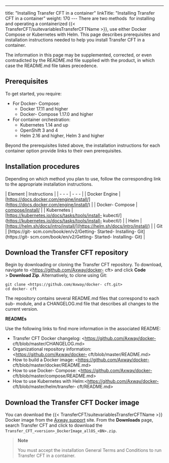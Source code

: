 ---
title: "Installing Transfer CFT in a container"
linkTitle: "Installing Transfer CFT in a container"
weight: 170
--- There are two methods  for installing and operating a containerized {{< TransferCFT/suitevariablesTransferCFTName  >}}, use either Docker Compose or Kubernetes with Helm. This page describes prerequisites and installation instructions needed to help you install Transfer CFT in a container.

The information in this page may be supplemented, corrected, or even contradicted by the README.md file supplied with the product, in which case the README.md file takes precedence.

## Prerequisites

To get started, you require:

- For Docker- Compose:
    - Docker 17.11 and higher
    - Docker- Compose 1.17.0 and higher
- For container orchestration:
    - Kubernetes 1.14 and up
    - OpenShift 3 and 4
    - Helm 2.16 and higher, Helm 3 and higher

Beyond the prerequisites listed above, the installation instructions for each container option provide links to their own prerequisites.

## Installation procedures

Depending on which method you plan to use, follow the corresponding link to the appropriate installation instructions.

| Element | Instructions |
| - - - | - - - |
| Docker Engine  | [https://docs.docker.com/engine/install/](https://docs.docker.com/engine/install/)  |
| Docker- Compose  | [compose/install/](https://docs.docker.com/compose/install/)  |
| Kubernetes  | [https://kubernetes.io/docs/tasks/tools/install- kubectl/](https://kubernetes.io/docs/tasks/tools/install- kubectl/)  |
| Helm  | [https://helm.sh/docs/intro/install/](https://helm.sh/docs/intro/install/)  |
| Git  | [https://git- scm.com/book/en/v2/Getting- Started- Installing- Git](https://git- scm.com/book/en/v2/Getting- Started- Installing- Git) |

## Download the Transfer CFT repository

Begin by downloading or cloning the Transfer CFT repository. To download, navigate to <https://github.com/Axway/docker- cft> and click **Code** &gt; **Download Zip**. Alternatively, to clone using Git:<span id="gitcontainertest"></span>

```
git clone <https://github.com/Axway/docker- cft.git>
cd docker- cft
```

The repository contains several README.md files that correspond to each sub- module, and a CHANGELOG.md file that describes all changes to the current version.

****READMEs****

Use the following links to find more information in the associated README:

- Transfer CFT Docker changelog: <https://github.com/Axway/docker- cft/blob/master/CHANGELOG.md>
- Organizational repository information: <https://github.com/Axway/docker- cft/blob/master/README.md>
- How to build a Docker image: <https://github.com/Axway/docker- cft/blob/master/docker/README.md>
- How to use Docker- Compose: <https://github.com/Axway/docker- cft/blob/master/compose/README.md>
- How to use Kubernetes with Helm:<https://github.com/Axway/docker- cft/blob/master/helm/transfer- cft/README.md>

## Download the Transfer CFT Docker image

You can download the {{< TransferCFT/suitevariablesTransferCFTName  >}} Docker image from the [Axway support](http://support.axway.com/) site. From the **Downloads** page, search Transfer CFT and click to download the `Transfer_CFT_<version>_DockerImage_allOS_<BN>.zip`.

> **Note**
>
> You must accept the installation General Terms and Conditions to run Transfer CFT in a container.
